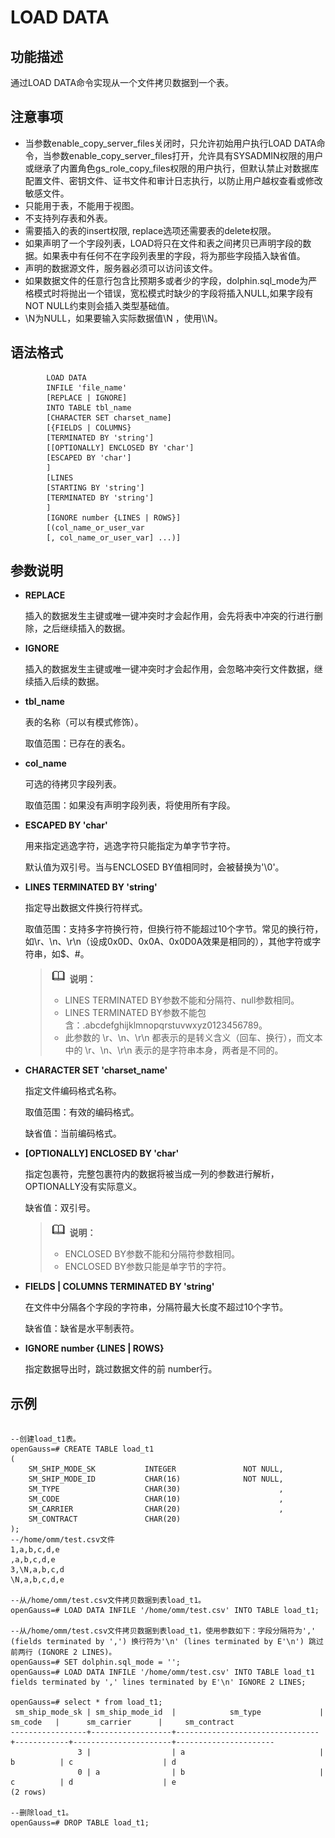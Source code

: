 # LOAD DATA

## 功能描述<a name="zh-cn_topic_0283136676_zh-cn_topic_0237122096_zh-cn_topic_0059778766_s0d743b5d862d4cf1829449f474af6d7z"></a>

通过LOAD DATA命令实现从一个文件拷贝数据到一个表。


## 注意事项<a name="zh-cn_topic_0283136676_zh-cn_topic_0237122096_zh-cn_topic_0059778766_sc996fd2c14664963bae3e1e0ce655461"></a>

-   当参数enable\_copy\_server\_files关闭时，只允许初始用户执行LOAD DATA命令，当参数enable\_copy\_server\_files打开，允许具有SYSADMIN权限的用户或继承了内置角色gs\_role\_copy\_files权限的用户执行，但默认禁止对数据库配置文件、密钥文件、证书文件和审计日志执行，以防止用户越权查看或修改敏感文件。
-   只能用于表，不能用于视图。
-   不支持列存表和外表。
-   需要插入的表的insert权限, replace选项还需要表的delete权限。
-   如果声明了一个字段列表，LOAD将只在文件和表之间拷贝已声明字段的数据。如果表中有任何不在字段列表里的字段，将为那些字段插入缺省值。
-   声明的数据源文件，服务器必须可以访问该文件。
-   如果数据文件的任意行包含比预期多或者少的字段，dolphin.sql_mode为严格模式时将抛出一个错误，宽松模式时缺少的字段将插入NULL,如果字段有NOT NULL约束则会插入类型基础值。
-   \\N为NULL，如果要输入实际数据值\\N ，使用\\\\N。

## 语法格式<a name="zh-cn_topic_0283136676_zh-cn_topic_0237122096_zh-cn_topic_0059778766_s85a73a9ad894403da754c5d6b3d821g2"></a>


```
        LOAD DATA
        INFILE 'file_name'
        [REPLACE | IGNORE]
        INTO TABLE tbl_name
        [CHARACTER SET charset_name]
        [{FIELDS | COLUMNS}
        [TERMINATED BY 'string']
        [[OPTIONALLY] ENCLOSED BY 'char']
        [ESCAPED BY 'char']
        ]
        [LINES
        [STARTING BY 'string']
        [TERMINATED BY 'string']
        ]
        [IGNORE number {LINES | ROWS}]
        [(col_name_or_user_var
        [, col_name_or_user_var] ...)]
```

## 参数说明<a name="zh-cn_topic_0283136676_zh-cn_topic_0237122096_zh-cn_topic_0059778766_sd35c0a2e8c2f4c18837224240e8c4e6a"></a>

-   **REPLACE**

    插入的数据发生主键或唯一键冲突时才会起作用，会先将表中冲突的行进行删除，之后继续插入的数据。

-   **IGNORE**

    插入的数据发生主键或唯一键冲突时才会起作用，会忽略冲突行文件数据，继续插入后续的数据。

-   **tbl\_name**

    表的名称（可以有模式修饰）。

    取值范围：已存在的表名。

-   **col\_name**

    可选的待拷贝字段列表。

    取值范围：如果没有声明字段列表，将使用所有字段。

-   **ESCAPED BY 'char'**

    用来指定逃逸字符，逃逸字符只能指定为单字节字符。

    默认值为双引号。当与ENCLOSED BY值相同时，会被替换为'\\0'。

-   **LINES TERMINATED BY 'string'**

    指定导出数据文件换行符样式。

    取值范围：支持多字符换行符，但换行符不能超过10个字节。常见的换行符，如\\r、\\n、\\r\\n（设成0x0D、0x0A、0x0D0A效果是相同的），其他字符或字符串，如$、\#。
    
    >![](public_sys-resources/icon-note.png) **说明：** 
    >   
    >-   LINES TERMINATED BY参数不能和分隔符、null参数相同。    
    >-   LINES TERMINATED BY参数不能包含：.abcdefghijklmnopqrstuvwxyz0123456789。
    >-   此参数的 \\r、\\n、\\r\\n 都表示的是转义含义（回车、换行），而文本中的 \\r、\\n、\\r\\n 表示的是字符串本身，两者是不同的。

-   **CHARACTER SET 'charset\_name'**
    
    指定文件编码格式名称。
    
    取值范围：有效的编码格式。
    
    缺省值：当前编码格式。

-   **\[OPTIONALLY\] ENCLOSED BY 'char'**
    
    指定包裹符，完整包裹符内的数据将被当成一列的参数进行解析，OPTIONALLY没有实际意义。
    
    缺省值：双引号。
    
    >![](public_sys-resources/icon-note.png) **说明：** 
    >
    >-   ENCLOSED BY参数不能和分隔符参数相同。
    >-   ENCLOSED BY参数只能是单字节的字符。

-   **FIELDS \| COLUMNS TERMINATED BY 'string'**

    在文件中分隔各个字段的字符串，分隔符最大长度不超过10个字节。

    缺省值：缺省是水平制表符。

-   **IGNORE number \{LINES \| ROWS\}**

    指定数据导出时，跳过数据文件的前 number行。

## 示例<a name="zh-cn_topic_0283136676_zh-cn_topic_0237122096_zh-cn_topic_0059778766_s30bb80bf2fbd4cb3af1ab84e7cb1e0h8"></a>

```

--创建load_t1表。
openGauss=# CREATE TABLE load_t1
(
    SM_SHIP_MODE_SK           INTEGER               NOT NULL,
    SM_SHIP_MODE_ID           CHAR(16)              NOT NULL,
    SM_TYPE                   CHAR(30)                      ,
    SM_CODE                   CHAR(10)                      ,
    SM_CARRIER                CHAR(20)                      ,
    SM_CONTRACT               CHAR(20)
);
--/home/omm/test.csv文件
1,a,b,c,d,e
,a,b,c,d,e
3,\N,a,b,c,d
\N,a,b,c,d,e

--从/home/omm/test.csv文件拷贝数据到表load_t1。
openGauss=# LOAD DATA INFILE '/home/omm/test.csv' INTO TABLE load_t1;

--从/home/omm/test.csv文件拷贝数据到表load_t1，使用参数如下：字段分隔符为',' (fields terminated by ',') 换行符为'\n' (lines terminated by E'\n') 跳过前两行 (IGNORE 2 LINES)。
openGauss=# SET dolphin.sql_mode = '';
openGauss=# LOAD DATA INFILE '/home/omm/test.csv' INTO TABLE load_t1 fields terminated by ',' lines terminated by E'\n' IGNORE 2 LINES;

openGauss=# select * from load_t1;
 sm_ship_mode_sk | sm_ship_mode_id  |            sm_type             |  sm_code   |      sm_carrier      |     sm_contract
-----------------+------------------+--------------------------------+------------+----------------------+----------------------
               3 |                  | a                              | b          | c                    | d
               0 | a                | b                              | c          | d                    | e
(2 rows)

--删除load_t1。
openGauss=# DROP TABLE load_t1;
```

